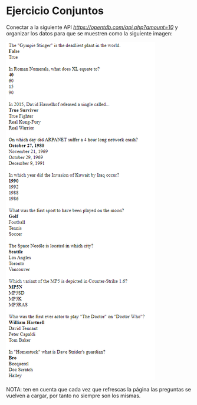 # Ejercicio Conjuntos

Conectar a la siguiente API *https://opentdb.com/api.php?amount=10* y organizar los datos para que se muestren como la siguiente imagen:

![img](../../assets/sesion2/ejercicio_sol.png)

NOTA: ten en cuenta que cada vez que refrescas la página las preguntas se vuelven a cargar, por tanto no siempre son los mismas.



